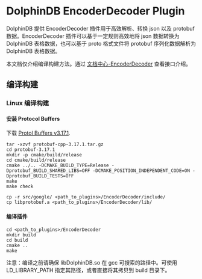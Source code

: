 # DolphinDB EncoderDecoder Plugin

DolphinDB 提供 EncoderDecoder 插件用于高效解析、转换 json 以及 protobuf 数据。EncoderDecoder 插件可以基于一定规则高效地将 json 数据转换为 DolphinDB 表格数据，也可以基于 proto 格式文件将 protobuf 序列化数据解析为 DolphinDB 表格数据。

本文档仅介绍编译构建方法。通过 [文档中心-EncoderDecoder](https://docs.dolphindb.cn/zh/plugins/EncoderDecoder.html) 查看接口介绍。

## 编译构建

### Linux 编译构建

#### 安装 Protocol Buffers

下载 [Protol Buffers v3.17.1](https://github.com/protocolbuffers/protobuf/releases/download/v3.17.1/protobuf-cpp-3.17.1.tar.gz).

``` shell
tar -xzvf protobuf-cpp-3.17.1.tar.gz
cd protobuf-3.17.1
mkdir -p cmake/build/release
cd cmake/build/release
cmake ../.. -DCMAKE_BUILD_TYPE=Release -Dprotobuf_BUILD_SHARED_LIBS=OFF -DCMAKE_POSITION_INDEPENDENT_CODE=ON -Dprotobuf_BUILD_TESTS=OFF
make
make check

cp -r src/google/ <path_to_plugins>/EncoderDecoder/include/
cp libprotobuf.a <path_to_plugins>/EncoderDecoder/lib/
```

#### 编译插件

``` shell
cd <path_to_plugins>/EncoderDecoder
mkdir build
cd build
cmake ..
make
```

注意：编译之前请确保 libDolphinDB.so 在 gcc 可搜索的路径中。可使用 LD_LIBRARY_PATH 指定其路径，或者直接将其拷贝到 build 目录下。
